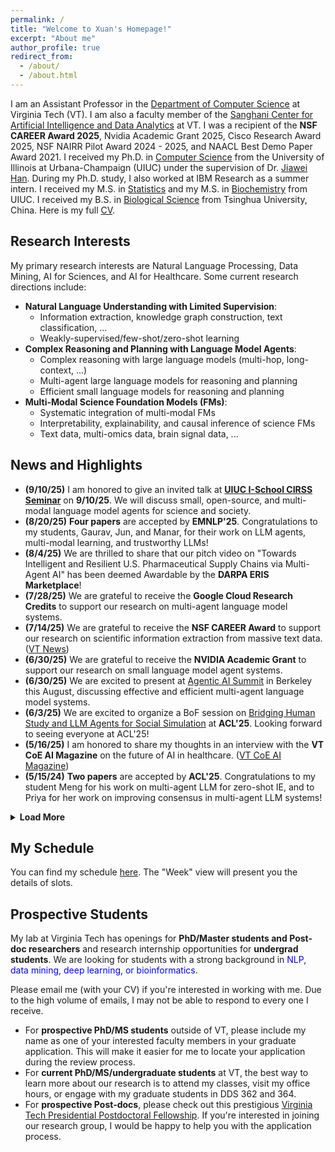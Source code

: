 ```yaml
---
permalink: /
title: "Welcome to Xuan's Homepage!"
excerpt: "About me"
author_profile: true
redirect_from: 
  - /about/
  - /about.html
---
```


I am an Assistant Professor in the [Department of Computer Science](https://cs.vt.edu/) at Virginia Tech (VT). I am also a faculty member of the [Sanghani Center for Artificial Intelligence and Data Analytics](https://sanghani.cs.vt.edu/) at VT. I was a recipient of the **NSF CAREER Award 2025**, Nvidia Academic Grant 2025, Cisco Research Award 2025, NSF NAIRR Pilot Award 2024 - 2025, and NAACL Best Demo Paper Award 2021. I received my Ph.D. in [Computer Science](http://www.cs.uiuc.edu/) from the University of Illinois at Urbana-Champaign (UIUC) under the supervision of Dr. [Jiawei Han](http://hanj.cs.illinois.edu/). During my Ph.D. study, I also worked at IBM Research as a summer intern. I received my M.S. in [Statistics](https://stat.illinois.edu/) and my M.S. in [Biochemistry](https://mcb.illinois.edu/departments/biochemistry/) from UIUC. I received my B.S. in [Biological Science](https://life.tsinghua.edu.cn/) from Tsinghua University, China. Here is my full [CV](https://drive.google.com/file/d/1bg0LmchHziBMgvhKw2NGE-p_Bg4ufyQH/view?usp=sharing).


## Research Interests
My primary research interests are Natural Language Processing, Data Mining, AI for Sciences, and AI for Healthcare. Some current research directions include:

- **Natural Language Understanding with Limited Supervision**:
  - Information extraction, knowledge graph construction, text classification, ...
  - Weakly-supervised/few-shot/zero-shot learning
- **Complex Reasoning and Planning with Language Model Agents**:
  - Complex reasoning with large language models (multi-hop, long-context, ...)
  - Multi-agent large language models for reasoning and planning
  - Efficient small language models for reasoning and planning
- **Multi-Modal Science Foundation Models (FMs)**:
  - Systematic integration of multi-modal FMs
  - Interpretability, explainability, and causal inference of science FMs
  - Text data, multi-omics data, brain signal data, ...

## News and Highlights
- **(9/10/25)** I am honored to give an invited talk at **[UIUC I-School CIRSS Seminar](https://ischool.illinois.edu/news-events/events/2025/09/10/ai-disruption-speaker-series-xuan-wang)** on **9/10/25**. We will discuss small, open-source, and multi-modal language model agents for science and society.
- **(8/20/25)** **Four papers** are accepted by **EMNLP'25**. Congratulations to my students, Gaurav, Jun, and Manar, for their work on LLM agents, multi-modal learning, and trustworthy LLMs!
- **(8/4/25)** We are thrilled to share that our pitch video on "Towards Intelligent and Resilient U.S. Pharmaceutical Supply Chains via Multi-Agent AI" has been deemed Awardable by the **DARPA ERIS Marketplace**!
- **(7/28/25)** We are grateful to receive the **Google Cloud Research Credits** to support our research on multi-agent language model systems.
- **(7/14/25)** We are grateful to receive the **NSF CAREER Award** to support our research on scientific information extraction from massive text data. ([VT News](https://news.vt.edu/articles/2025/08/eng-cs-career-award-makes-sense-of-scientific-discovery.html?utm_source=cmpgn_news&utm_medium=email&utm_campaign=vtUnirelNewsDailyCMP_sept225-fs))
- **(6/30/25)** We are grateful to receive the **NVIDIA Academic Grant** to support our research on small language model agent systems.
- **(6/30/25)** We are excited to present at [Agentic AI Summit](https://rdi.berkeley.edu/events/agentic-ai-summit) in Berkeley this August, discussing effective and efficient multi-agent language model systems.
- **(6/3/25)** We are excited to organize a BoF session on [Bridging Human Study and LLM Agents for Social Simulation](https://xuanwang91.github.io/2025-ACL-BOF/) at **ACL'25**. Looking forward to seeing everyone at ACL'25!
- **(5/16/25)** I am honored to share my thoughts in an interview with the **VT CoE AI Magazine** on the future of AI in healthcare. ([VT CoE AI Magazine](https://eng.vt.edu/magazine/stories/spring-2025/the-future-of-ai.html))
- **(5/15/24)** **Two papers** are accepted by **ACL'25**. Congratulations to my student Meng for his work on multi-agent LLM for zero-shot IE, and to Priya for her work on improving consensus in multi-agent LLM systems!

<details>
<summary><b>Load More</b></summary>
<ul style="PADDING-LEFT: 12px">
  <li><b>(4/25/25)</b> I am honored to give an invited talk at <b>I-School UIUC</b> on <b>5/9/25</b>. We will discuss effective and efficient multi-agent language model systems. Thanks to Dr. Yun Huang for the invitation!</li>
  <li><b>(4/25/25)</b> I am honored to give a keynote talk at the <a href="https://ds2mh.github.io/dssmh25/">Data Science for Smart Manufacturing and Healthcare (<b>DS2-MH</b>) Workshop</a> at <b>SDM'25</b>. Thanks to the workshop organizers for the invitation!</li>
  <li><b>(4/12/25)</b> We are excited to organize the <a href="https://xuanwang91.github.io/2025-cci-workshop/">2025 CCI Workshop on AI for Science with Foundation Models</a>. Looking forward to seeing everyone at the workshop!</li>
  <li><b>(4/12/25)</b> We are excited to organize the <a href="https://xuanwang91.github.io/2025-ICDM-RAiM/">RAiM 2025: The First International Workshop on Resilient Artificial Intelligence for Manufacturing</a> at <b>ICDM'25</b>. Looking forward to seeing everyone in DC this year!</li>
  <li><b>(4/12/25)</b> I am excited to serve as the co-chair for the <a href="https://xuanwang91.github.io/2025-ICDM-UGHS/">Undergraduate and High School Symposium</a> at <b>ICDM'25</b>. Looking forward to seeing more bright young AI scientists in DC this year!</li>
  <li><b>(4/7/25)</b> <b>One paper</b> is accepted by <b>ISMB'25</b>. Congratulations to my student Sindhura for her work on the joint single-cell foundation model and graph-based learning!</li>
  <li><b>(12/19/24)</b> We are grateful to receive a new grant from <b>Cisco Research</b> to support our research on complex reasoning and planing with large language models.</li>
  <li><b>(10/29/24)</b> We are excited to present our <b>tutorial</b> of <a href="https://xuanwang91.github.io/2025-02-25-aaai25-tutorial">"AI for Science in the Era of Large Language Models"</a> at <b>AAAI'25</b>. Looking forward to seeing everyone in Philadelphia!</li>
  <li><b>(10/26/24)</b> <b>One paper</b> is accepted by <b>IEEE-BigData'24</b>. Congratulations to my student Hanwen for his work on EEG-to-text translation with multi-view Transformer!</li>
  <li><b>(10/2/24)</b> We are grateful to receive yet another award from <b>NSF NAIRR Pilot</b> to support our research on network-regulated large language models for multi-omics data analysis.</li>
  <li><b>(9/20/24)</b> We are excited to present our <b>tutorial</b> of <a href="https://xuanwang91.github.io/2024-11-12-emnlp24-tutorial">"AI for Science in the Era of Large Language Models"</a> at <b>EMNLP'24</b>. Looking forward to seeing everyone in Miami!</li>
  <li><b>(9/20/24)</b> <b>One paper</b> is accepted by <b>EMNLP'24</b>. Congratulations to my student Meng for his work on better multi-agent collaboration for LLM-based clinical triage!</li>
  <li><b>(9/9/24)</b> Congratulations to my student Daniel for receiving the <b>Davenport Leadership Scholarship</b> from CS@VT!</li>
  <li><b>(7/22/24)</b> We are grateful to receive a new grant from the <b>Amazon + VT Center for Efficient and Robust ML</b> to support our research on long-context reasoning with large language models. (<a href="https://news.vt.edu/articles/2024/10/amazon-virginia-tech-initiative-announces-two-student-fellowship.html?utm_source=cmpgn_news&utm_medium=email&utm_campaign=vtUnirelNewsDailyCMP_Oct2324-fs%20">VT News</a>)</li>
  <li><b>(6/28/24)</b> We are grateful to receive a new grant from the <b>Commonwealth Cyber Initiative (CCI)</b> to support our research on EHR digital twin generation with large language models.</li>
  <li> <b>(6/16/24)</b> <b>Three papers</b> are accepted by <b>ICML'24 AI4Science</b>. Congratulations to my students, Meng whose paper was accepted as a spotlight, and Hanwen and Sindhura whose papers were accepted as posters!</li>
  <li> <b>(5/21/24)</b> We are excited and grateful to receive an award from <b>NSF NAIRR Pilot</b> to support our research on complex reasoning in large language models. (<a href="https://news.vt.edu/articles/2024/06/three-virginia-tech-faculty-receive-nairr-pilot-awards-for-proje.html">VT News</a>)</li>
  <li> <b>(5/17/24)</b> <b>One paper</b> is accepted by <b>ACL'24</b> and <b>one paper</b> is accepted by <b>KDD'24</b>. Congratulations to all the authors!</li>
  <li> <b>(3/26/24)</b> Check out our new <b>survey paper</b> on <a href="https://arxiv.org/abs/2403.15673">LLMs for diverse biomedical data</a>! We explored three critical categories of biomedical data: 1) textual data (biomedical literature and health records), 2) biological sequences (DNA/RNA/protein sequences and multi-omics sequencing data), and 3) brain signals (time-series EEG data).</li>
  <li> <b>(3/3/24)</b> We are grateful to receive a new grant from the <b>Virginia Tech Brain Tech One Health Initiative</b> to support our research on open-vocabulary brain-to-text translation with large language models.</li>
  <li> <b>(1/18/24)</b> We are grateful to receive a new grant from the <b>Children's National Hospital + Virginia Tech Initiative</b> to support our research on weakly-supervised clinical variable extraction with large language models. (<a href="https://news.vt.edu/articles/2024/08/research-fralinbiomed-fbri-0816.html">VT News</a>)</li>
  <li> <b>(10/10/23)</b> We are grateful to receive a new grant from the <b>Virginia Tech Institute for Critical Technology and Applied Science (ICTAS)</b> to support our research on multi-omics encoding with LLMs for disease progression prediction.</li>
  <li> <b>(10/7/23)</b> <b>Three papers</b> are accepted by <b>EMNLP'23</b>. Congratulations to all the authors!</li>
  <li><b>(9/6/23)</b> We are grateful to receive a new grant from the <b>Amazon + VT Center for Efficient and Robust ML</b> to support our research on fact-checking in LLMs. (<a href="https://news.vt.edu/articles/2023/09/amazon-virginia-tech-initiative-announces-support-for-two-amazon.html">VT News</a>)</li>
  <li><b>(6/7/23)</b> We are grateful to receive a new grant from the Center for Health Behaviors Research at <b>Fralin Biomedical Research Institute</b> to support our research on AI-guided behavioral health modifier prediction for fetal growth disorder detection.</li>
  <li><b>(5/11/23)</b> We are grateful to receive a new grant from the <b>Commonwealth Cyber Initiative (CCI)</b> to support our research on trustworthy multimodal machine learning in healthcare. (<a href="https://news.vt.edu/articles/2023/06/research-programs-help-researchers-flex-harder--leap-higher.html">VT News</a>)</li>
  <li><b>(5/1/23)</b> <b>Two papers</b> are accepted by <b>ACL'23</b>. Congratulations to all the authors!</li>  
  <li><b>(1/1/23)</b> I started a new journey as an Assistant Professor in <b>CS@VT</b>.</li>
</ul>
</details>


## My Schedule

You can find my schedule [here](https://outlook.office365.com/owa/calendar/7a9db64927ad4b31ac057a71aa1a21f4@vt.edu/36019279cd6b4fb78bef49139b5b4e834236640486942120667/calendar.html). The "Week" view will present you the details of slots.
 

## Prospective Students
My lab at Virginia Tech has openings for **PhD/Master students and Post-doc researchers** and research internship opportunities for **undergrad students**. We are looking for students with a strong background in <span style="color:blue">NLP, data mining, deep learning, or bioinformatics</span>.

Please email me (with your CV) if you're interested in working with me. Due to the high volume of emails, I may not be able to respond to every one I receive. 
- For **prospective PhD/MS students** outside of VT, please include my name as one of your interested faculty members in your graduate application. This will make it easier for me to locate your application during the review process.
- For **current PhD/MS/undergraduate students** at VT, the best way to learn more about our research is to attend my classes, visit my office hours, or engage with my graduate students in DDS 362 and 364.
- For **prospective Post-docs**, please check out this prestigious [Virginia Tech Presidential Postdoctoral Fellowship](https://www.research.vt.edu/about/postdoctoral-associates/virginia-tech-presidential-postdoctoral-fellowships.html). If you're interested in joining our research group, I would be happy to help you with the application process.
